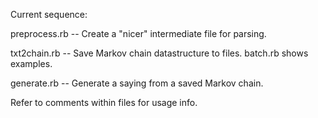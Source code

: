Current sequence:

preprocess.rb -- Create a "nicer" intermediate file for parsing.

txt2chain.rb -- Save Markov chain datastructure to files.  batch.rb shows examples.

generate.rb -- Generate a saying from a saved Markov chain.



Refer to comments within files for usage info.
